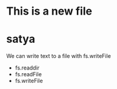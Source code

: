 # This is a new file
# satya

We can write text to a file with fs.writeFile

* fs.readdir
* fs.readFile
* fs.writeFile